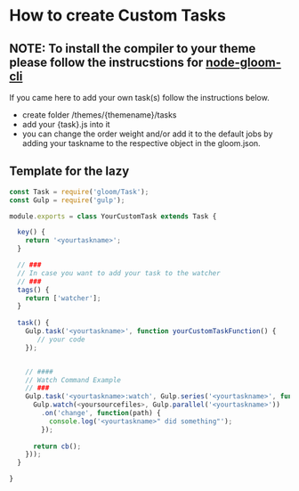 # How to create Custom Tasks

## NOTE: To install the compiler to your theme please follow the instrucstions for [node-gloom-cli](https://github.com/loomgmbh/node-gloom-cli)
If you came here to add your own task(s) follow the instructions below.

- create folder /themes/{themename}/tasks
- add your {task}.js into it
- you can change the order weight and/or add it to the default jobs by adding your taskname to the respective object in the gloom.json.
  
## Template for the lazy
```js
const Task = require('gloom/Task');
const Gulp = require('gulp');

module.exports = class YourCustomTask extends Task {

  key() {
    return '<yourtaskname>';
  }

  // ###
  // In case you want to add your task to the watcher
  // ###
  tags() {
    return ['watcher'];
  }
  
  task() {
    Gulp.task('<yourtaskname>', function yourCustomTaskFunction() {
       // your code 
    });


    // ####
    // Watch Command Example
    // ###
    Gulp.task('<yourtaskname>:watch', Gulp.series('<yourtaskname>', function yourCustomTaskWatchFunction(cb) {
      Gulp.watch(<yoursourcefiles>, Gulp.parallel('<yourtaskname>'))
        .on('change', function(path) {
          console.log('<yourtaskname>" did something"');
        });
    
      return cb();
    }));
  }

}
```
